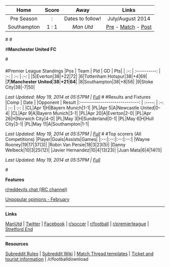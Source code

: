 Home |    Score | Away | Links
 :-: | :---: | :-: | :-:
Pre Season |  :  | Dates to follow! | July/August 2014
Southampton  | 1 : 1 | *Man Utd* | [Pre](http://www.reddit.com/r/reddevils/comments/2537mx/pre_match_thread_southampton_vs_manchester_united/) - [Match](http://www.reddit.com/r/reddevils/comments/25a17p/match_thread_southampton_fc/)  - [Post](http://www.reddit.com/r/reddevils/comments/25ab2q/post_match_season_thread_southampton_1_manchester/)

#[](#potw)
#[](#caption)

#**Manchester United FC**


#[](#break)


####
#Premier League Standings 
|Pos |    Team    | Pld  | GD | Pts|
| :-: | :----------: | :-: | :-: | :-: |
|5|Everton|38|+22|72|
|6|Tottenham Hotspur|38|+4|69|
|**7**|**Manchester United**|**38**|**+21**|**64**|
|8|Southampton|38|+8|56|
|9|Stoke City|38|-7|50|

*Last Updated: May 19, 2014 at 05:57PM | [Full](http://www.premierleague.com/en-gb/matchday/league-table.html)*
#[](#break)
#Results and Fixtures
|Comp | Date | |Opponent | Result
|:-----------------------------: | :----: | :-: |  :-: | :-: |
|CL|Apr 1|H|Bayern Munich|1-1|
|PL|Apr 5|A|Newcastle United|0-4|
|CL|Apr 9|A|Bayern Munich|3-1|
|PL|Apr 20|A|Everton|2-0|
|PL|Apr 26|H|Norwich City|4-0|
|PL|May 3|H|Sunderland|0-1|
|PL|May 6|H|Hull City|3-1|
|PL|May 11|A|Southampton|1-1|

*Last Updated: May 19, 2014 at 05:57PM | [Full](http://www.manutd.com/en/Fixtures-And-Results/United-Fixtures-And-Results.aspx?pageNo=4)*
#[](#break)
#Top scorers (All Competitions) 
|Player|Goals|Assists|Games|
|:--:|:--:|:--:|:--:|
|Wayne Rooney|19|17|37(3)|
|Robin Van Persie|18|3|23(5)|
|Danny Welbeck|10|3|25(12)|
|Javier Hernandez|10|4|13(23)|
|Juan Mata|6|4|14(1)|

*Last Updated: May 19, 2014 at 05:57PM | [Full](http://espnfc.com/team/squad/_/id/360/league/all/manchester-united?cc=5901)*


#[](#break)

**Features**

[r/reddevils chat (IRC channel)](http://www.reddit.com/r/reddevils/wiki/irc_channel)

[Unpopular opinions - February](http://www.reddit.com/r/reddevils/comments/1y2svc/unpopular_opinions_february_part_2/)



***
**Links**

[ManUtd](http://www.manutd.com/Splash-Page.aspx) | [Twitter](https://twitter.com/ManUtd) | [Facebook](http://www.facebook.com/manchesterunited?fref=ts) | [r/soccer](http://www.reddit.com/r/soccer/) | [r/football](http://www.reddit.com/r/football/) | [r/premierleague](http://www.reddit.com/r/premierleague/) | [Stretford End](http://www.stretfordend.co.uk/)

***

**Resources**

[Subreddit Rules](http://www.reddit.com/r/reddevils/comments/1isixg/subreddit_rules) | [Subreddit Wiki](http://www.reddit.com/r/RedDevils/wiki) | [Match Thread templates](http://www.reddit.com/r/RedDevils/wiki/match_templates) | [Ticket and tourist information](http://www.reddit.com/r/RedDevils/wiki/tickets_tourist_info) | /r/footballdownload 